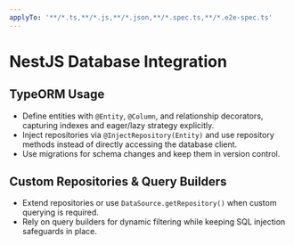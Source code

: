 ```yaml
---
applyTo: '**/*.ts,**/*.js,**/*.json,**/*.spec.ts,**/*.e2e-spec.ts'
---
```


# NestJS Database Integration

## TypeORM Usage
- Define entities with `@Entity`, `@Column`, and relationship decorators, capturing indexes and eager/lazy strategy explicitly.
- Inject repositories via `@InjectRepository(Entity)` and use repository methods instead of directly accessing the database client.
- Use migrations for schema changes and keep them in version control.

## Custom Repositories & Query Builders
- Extend repositories or use `DataSource.getRepository()` when custom querying is required.
- Rely on query builders for dynamic filtering while keeping SQL injection safeguards in place.
